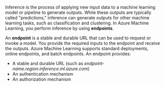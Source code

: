 Inference is the process of applying new input data to a machine learning model or pipeline to generate outputs. While these outputs are typically called "predictions," inference can generate outputs for other machine learning tasks, such as classification and clustering. In Azure Machine Learning, you perform inference by using **endpoints**.

An **endpoint** is a stable and durable URL that can be used to request or invoke a model. You provide the required inputs to the endpoint and receive the outputs. Azure Machine Learning supports standard deployments, online endpoints, and batch endpoints. An endpoint provides:

- A stable and durable URL (such as _endpoint-name.region.inference.ml.azure.com_)
- An authentication mechanism
- An authorization mechanism

